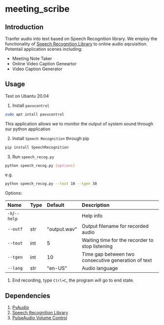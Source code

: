 # meeting_scribe

## Introduction

Tranfer audio into text based on Speech Recognition library.
We employ the functionality of [Speech Recognition Library](https://pypi.org/project/SpeechRecognition/) to online audio aqcuisition. Potentail application scenes including:

* Meeting Note Taker
* Online Video Caption Geneartor
* Video Caption Generator

## Usage

Test on Ubantu 20.04

1. Install `pavucontrol`

```bash
sudo apt intall pavucontrol
```

This application allows we to monitor the output of system sound through our python application

2. Install `Speech Recognition` through pip

```bash
pip install SpeechRecognition
```

3. Run `speech_recog.py`

```bash
python speech_recog.py [options]
```

e.g.
```bash
python speech_recog.py --tout 10 --tgen 30
```

Options:

| Name  | Type  | Default | Description |
| :--- | :--- | :------ | :- |
| `-h`/`--help` |    |     | Help info|
| `--outf`| str| "output.wav" |Output filename for recorded audio|
|`--tout`| int| 5 |Waiting time for the recorder to stop listening|
|`--tgen`| int| 10 |Time gap between two consecutive generation of text|
| `--lang`| str| "en-US" |Audio language|

1. End recording, type `Ctrl+C`, the program will go to end state.

## Dependencies

1. [PyAudio](https://pypi.org/project/PyAudio/)
2. [Speech Recognition Library](https://pypi.org/project/SpeechRecognition/)
3. [PulseAudio Volume Control](https://freedesktop.org/software/pulseaudio/pavucontrol/)

